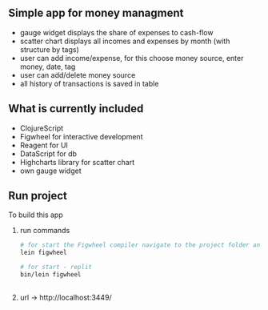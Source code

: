 ## Simple app for money managment
- gauge widget displays the share of expenses to cash-flow
- scatter chart displays all incomes and expenses by month (with structure by tags)
- user can add income/expense, for this choose money source, enter money, date, tag
- user can add/delete money source
- all history of transactions is saved in table

## What is currently included
- ClojureScript 
- Figwheel for interactive development
- Reagent for UI
- DataScript for db
- Highcharts library for scatter chart
- own gauge widget

## Run project
To build this app
1. run commands
   ```sh
   # for start the Figwheel compiler navigate to the project folder and run the following command in the terminal
   lein figwheel
   
   # for start - replit
   bin/lein figwheel
  
   ```
2. url  ->  http://localhost:3449/
